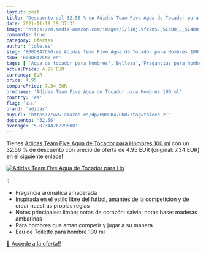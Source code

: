 ```yaml
---
layout: post
title: 'Descuento del 32.56 % en Adidas Team Five Agua de Tocador para Ho'
date: 2021-11-19 19:37:31
image: 'https://m.media-amazon.com/images/I/518jLVfz2mS._SL500_._SL400_.jpg'
comments: true
category: ofertas
author: 'tole.es'
slug: 'B00DB47CN0-es Adidas Team Five Agua de Tocador para Hombres 100 ml'
sku: 'B00DB47CN0-es'
tags: [ 'Agua de tocador para hombres','Belleza','Fragancias para hombres','Perfumes y fragancias','adidas','agua','de','tocador', ]
actualPrice: 4.95 EUR
currency: EUR
price: 4.95
comparePrice: 7.34 EUR
prodname: 'Adidas Team Five Agua de Tocador para Hombres 100 ml'
country: 'es'
flag: '🇪🇸'
brand: 'adidas'
buyurl: 'https://www.amazon.es/dp/B00DB47CN0/?tag=tolees-21'
descuento: '32.56'
average: '5.0734426229508'
---
```


Tienes [Adidas Team Five Agua de Tocador para Hombres 100 ml](https://www.amazon.es/dp/B00DB47CN0/?tag=tolees-21) con un 32.56 % de descuento con precio de oferta de 4.95 EUR (original: 7.34 EUR) en el siguiente enlace!

[![Adidas Team Five Agua de Tocador para Ho](https://m.media-amazon.com/images/I/518jLVfz2mS._SL500_._SL400_.jpg)](https://www.amazon.es/dp/B00DB47CN0/?tag=tolees-21)

ℹ️:

- Fragancia aromática amaderada
- Inspirada en el estilo libre del futbol, amantes de la competición y de crear nuestras propias reglas
- Notas principales: limón; notas de corazón: salvia; notas base: maderas ambarinas
- Para hombres que aman competir y jugar a su manera
- Eau de Toilette para hombre 100 ml

[🛒 Accede a la oferta!!](https://www.amazon.es/dp/B00DB47CN0/?tag=tolees-21)
